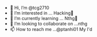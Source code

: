 - 👋 Hi, I’m @tcg2710
- 👀 I’m interested in ... Hacking💯
- 🌱 I’m currently learning ... Nthg🤪
- 💞️ I’m looking to collaborate on ...nthg
- 📫 How to reach me ...@ptanhi01
My I'd 


<!---
tcg2710/tcg2710 is a ✨ special ✨ repository because its `README.md` (this file) appears on your GitHub profile.
You can click the Preview link to take a look at your changes.
--->
